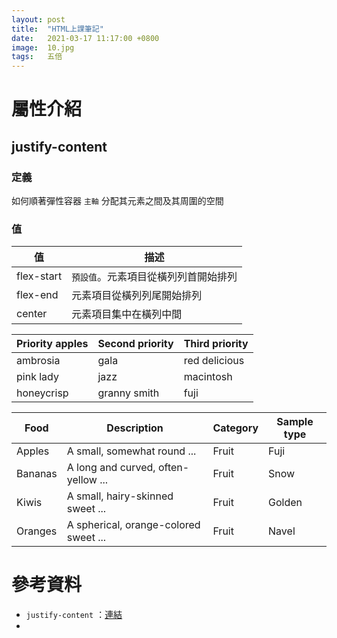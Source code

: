 ```yaml
---
layout: post
title:  "HTML上課筆記"
date:   2021-03-17 11:17:00 +0800
image:  10.jpg
tags:   五倍
---
```

# 屬性介紹
## justify-content

### 定義
如何順著彈性容器 `主軸` 分配其元素之間及其周圍的空間

### 值
| 值 | 描述 |
|-------|-------|
| flex-start | `預設值`。元素項目從橫列列首開始排列 |
| flex-end | 元素項目從橫列列尾開始排列 |
| center | 元素項目集中在橫列中間 |


| Priority apples | Second priority | Third priority |
|-------|--------|---------|
| ambrosia | gala | red delicious |
| pink lady | jazz | macintosh |
| honeycrisp | granny smith | fuji |

<div class="datatable-begin"></div>

Food    | Description                           | Category | Sample type
------- | ------------------------------------- | -------- | -----------
Apples  | A small, somewhat round ...           | Fruit    | Fuji
Bananas | A long and curved, often-yellow ...   | Fruit    | Snow
Kiwis   | A small, hairy-skinned sweet ...      | Fruit    | Golden
Oranges | A spherical, orange-colored sweet ... | Fruit    | Navel

<div class="datatable-end"></div>

# 參考資料

- `justify-content` ：[連結][w3schools-justify-content]
- 


[w3schools-justify-content]: https://www.w3schools.com/cssref/css3_pr_justify-content.asp

